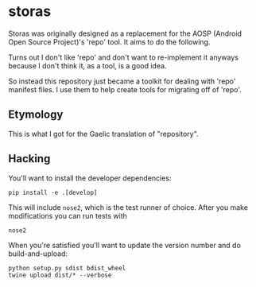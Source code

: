 # storas

Storas was originally designed as a replacement for the AOSP
(Android Open Source Project)'s 'repo' tool. It aims to do the following.

Turns out I don't like 'repo' and don't want to re-implement it anyways
because I don't think it, as a tool, is a good idea.

So instead this repository just became a toolkit for dealing with 'repo'
manifest files. I use them to help create tools for migrating off of 'repo'.

## Etymology

This is what I got for the Gaelic translation of "repository". 

## Hacking

You'll want to install the developer dependencies:

```
pip install -e .[develop]
```

This will include `nose2`, which is the test runner of choice. After you make modifications you can run tests with

```
nose2
```

When you're satisfied you'll want to update the version number and do build-and-upload:

```
python setup.py sdist bdist_wheel
twine upload dist/* --verbose
```
